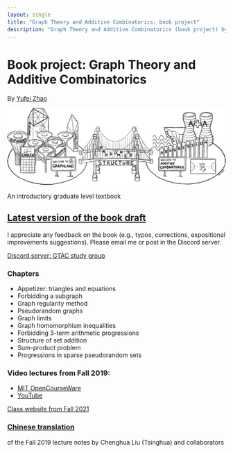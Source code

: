 ```yaml
---
layout: single
title: "Graph Theory and Additive Combinatorics: book project"
description: "Graph Theory and Additive Combinatorics (book project) by Prof. Yufei Zhao"
---
```


Book project: Graph Theory and Additive Combinatorics
===============================================


By [Yufei Zhao](http://yufeizhao.com)


<img src="bridge.png" width="600" style="max-width: 100%; height: auto;"
 title="The bridge between graph theory and additive combinatorics">

 An introductory graduate level textbook


## [Latest version of the book draft](gtacbook.pdf)


I appreciate any feedback on the book (e.g., typos, corrections, expositional improvements suggestions). Please email me or post in the Discord server.

[Discord server: GTAC study group](https://discord.gg/nuR5WBps3T)


### Chapters

- Appetizer: triangles and equations
- Forbidding a subgraph
- Graph regularity method
- Pseudorandom graphs
- Graph limits
- Graph homomorphism inequalities
- Forbidding 3-term arithmetic progressions
- Structure of set addition
- Sum-product problem
- Progressions in sparse pseudorandom sets


### Video lectures from Fall 2019:
- [MIT OpenCourseWare](https://ocw.mit.edu/courses/mathematics/18-217-graph-theory-and-additive-combinatorics-fall-2019/video-lectures/) 
- [YouTube](https://www.youtube.com/playlist?list=PLUl4u3cNGP62qauV_CpT1zKaGG_Vj5igX)


[Class website from Fall 2021](../gtac/)

### [Chinese translation](gtacnotes-chinese.pdf)

of the Fall 2019 lecture notes by Chenghua Liu (Tsinghua) and collaborators